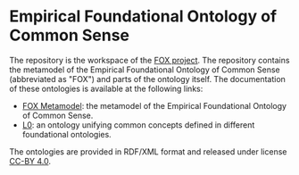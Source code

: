 # Empirical Foundational Ontology of Common Sense

The repository is the workspace of the [FOX project](https://w3id.org/fox). The repository contains the metamodel of the Empirical Foundational Ontology of Common Sense (abbreviated as "FOX") and parts of the ontology itself.
The documentation of these ontologies is available at the following links:

* [FOX Metamodel](https://w3id.org/fox/metamodel): the metamodel of the Empirical Foundational Ontology of Common Sense.
* [L0](https://w3id.org/fox/L0): an ontology unifying common concepts defined in different foundational ontologies.

The ontologies are provided in RDF/XML format and released under license [CC-BY 4.0](https://creativecommons.org/licenses/by/4.0/). 
